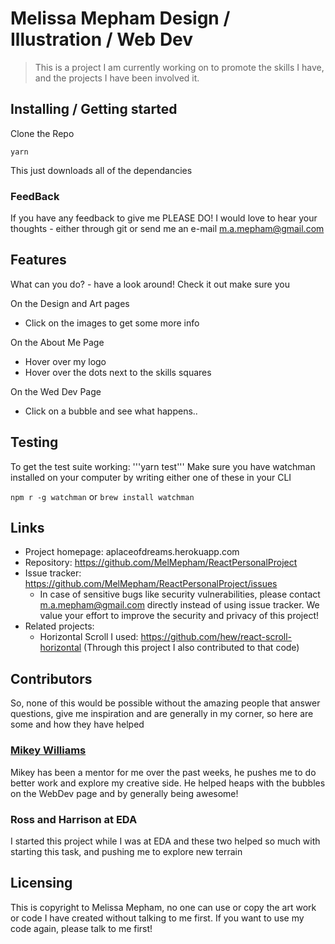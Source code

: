 # Melissa Mepham Design / Illustration / Web Dev

> This is a project I am currently working on to promote the skills I have, and the projects I have been involved it.


## Installing / Getting started

Clone the Repo

```yarn```

This just downloads all of the dependancies

### FeedBack

If you have any feedback to give me PLEASE DO! I would love to hear your thoughts - either through git or send me an e-mail m.a.mepham@gmail.com

## Features

What can you do? - have a look around! Check it out make sure you

On the Design and Art pages
* Click on the images to get some more info

On the About Me Page
* Hover over my logo
* Hover over the dots next to the skills squares

On the Wed Dev Page
* Click on a bubble and see what happens..

## Testing

To get the test suite working: 
'''yarn test'''
Make sure you have watchman installed on your computer by writing either one of these in your CLI 

```npm r -g watchman``` or ```brew install watchman``` 

## Links

- Project homepage: aplaceofdreams.herokuapp.com
- Repository: https://github.com/MelMepham/ReactPersonalProject
- Issue tracker: https://github.com/MelMepham/ReactPersonalProject/issues
  - In case of sensitive bugs like security vulnerabilities, please contact
    m.a.mepham@gmail.com directly instead of using issue tracker. We value your effort
    to improve the security and privacy of this project!
- Related projects:
  - Horizontal Scroll I used: https://github.com/hew/react-scroll-horizontal (Through this project I also contributed to that code)

## Contributors
So, none of this would be possible without the amazing people that answer questions, give me inspiration and are generally in my corner, so here are some and how they have helped

### [Mikey Williams](https://github.com/ahdinosaur)
Mikey has been a mentor for me over the past weeks, he pushes me to do better work and explore my creative side. He helped heaps with the bubbles on the WebDev page and by generally being awesome!
### Ross and Harrison at EDA
I started this project while I was at EDA and these two helped so much with starting this task, and pushing me to explore new terrain

## Licensing

This is copyright to Melissa Mepham, no one can use or copy the art work or code I have created without talking to me first.
If you want to use my code again, please talk to me first!
